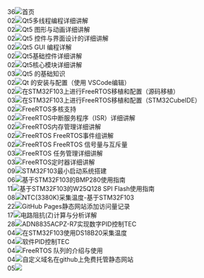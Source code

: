 <!--https://github.com/hehuapei/visitor-badge-->
<!--[个人博客](http://blogs.wurp.top) -->
<!--![visitors](https://visitor-badge.laobi.icu/badge?page_id=blogs29.wurp&left_text=访%20问%20人%20数)-->
36<img src="https://visitor-badge.laobi.icu/badge?page_id=blogs.wurp.top&left_text=访%20问%20人%20数&query_only=true">首页</br>
02<img src="https://visitor-badge.laobi.icu/badge?page_id=blogs29.wurp&left_text=访%20问%20人%20数&query_only=true">Qt5多线程编程详细讲解</br>
02<img src="https://visitor-badge.laobi.icu/badge?page_id=blogs28.wurp&left_text=访%20问%20人%20数&query_only=true">Qt5 图形与动画详细讲解</br>
02<img src="https://visitor-badge.laobi.icu/badge?page_id=blogs27.wurp&left_text=访%20问%20人%20数&query_only=true">Qt5 控件与界面设计的详细讲解</br>
02<img src="https://visitor-badge.laobi.icu/badge?page_id=blogs26.wurp&left_text=访%20问%20人%20数&query_only=true">Qt5 GUI 编程详解</br>
02<img src="https://visitor-badge.laobi.icu/badge?page_id=blogs25.wurp&left_text=访%20问%20人%20数&query_only=true">Qt5基础控件详细讲解</br>
02<img src="https://visitor-badge.laobi.icu/badge?page_id=blogs24.wurp&left_text=访%20问%20人%20数&query_only=true">Qt5核心模块详细讲解</br>
03<img src="https://visitor-badge.laobi.icu/badge?page_id=blogs23.wurp&left_text=访%20问%20人%20数&query_only=true">Qt5 的基础知识</br>
02<img src="https://visitor-badge.laobi.icu/badge?page_id=blogs22.wurp&left_text=访%20问%20人%20数&query_only=true">Qt 的安装与配置（使用 VSCode编辑）</br>
02<img src="https://visitor-badge.laobi.icu/badge?page_id=blogs21.wurp&left_text=访%20问%20人%20数&query_only=true">在STM32F103上进行FreeRTOS移植和配置（源码移植）</br>
03<img src="https://visitor-badge.laobi.icu/badge?page_id=blogs20.wurp&left_text=访%20问%20人%20数&query_only=true">在STM32F103上进行FreeRTOS移植和配置（STM32CubeIDE）</br>
02<img src="https://visitor-badge.laobi.icu/badge?page_id=blogs19.wurp&left_text=访%20问%20人%20数&query_only=true">FreeRTOS多核支持</br>
02<img src="https://visitor-badge.laobi.icu/badge?page_id=blogs18.wurp&left_text=访%20问%20人%20数&query_only=true">FreeRTOS中断服务程序（ISR）详细讲解</br>
02<img src="https://visitor-badge.laobi.icu/badge?page_id=blogs17.wurp&left_text=访%20问%20人%20数&query_only=true">FreeRTOS内存管理详细讲解</br>
02<img src="https://visitor-badge.laobi.icu/badge?page_id=blogs16.wurp&left_text=访%20问%20人%20数&query_only=true">FreeRTOS FreeRTOS事件组讲解</br>
02<img src="https://visitor-badge.laobi.icu/badge?page_id=blogs15.wurp&left_text=访%20问%20人%20数&query_only=true">FreeRTOS FreeRTOS 信号量与互斥量</br>
03<img src="https://visitor-badge.laobi.icu/badge?page_id=blogs14.wurp&left_text=访%20问%20人%20数&query_only=true">FreeRTOS 任务管理详细讲解</br>
03<img src="https://visitor-badge.laobi.icu/badge?page_id=blogs13.wurp&left_text=访%20问%20人%20数&query_only=true">FreeRTOS定时器详细讲解</br>
09<img src="https://visitor-badge.laobi.icu/badge?page_id=blogs12.wurp&left_text=访%20问%20人%20数&query_only=true">STM32F103最小启动系统搭建</br>
06<img src="https://visitor-badge.laobi.icu/badge?page_id=blogs11.wurp&left_text=访%20问%20人%20数&query_only=true">基于STM32F103的BMP280使用指南</br>
11<img src="https://visitor-badge.laobi.icu/badge?page_id=blogs10.wurp&left_text=访%20问%20人%20数&query_only=true">基于STM32F103的W25Q128 SPI Flash使用指南</br>
08<img src="https://visitor-badge.laobi.icu/badge?page_id=blogs9.wurp&left_text=访%20问%20人%20数&query_only=true">NTC(3380K)采集温度-基于STM32F103</br>
22<img src="https://visitor-badge.laobi.icu/badge?page_id=blogs8.wurp&left_text=访%20问%20人%20数&query_only=true">GitHub Pages静态网站添加访问量记录</br>
17<img src="https://visitor-badge.laobi.icu/badge?page_id=blogs7.wurp&left_text=访%20问%20人%20数&query_only=true">电路阻抗(Z)计算与分析详解</br>
28<img src="https://visitor-badge.laobi.icu/badge?page_id=blogs6.wurp&left_text=访%20问%20人%20数&query_only=true">ADN8835ACPZ-R7实现数字PID控制TEC</br>
04<img src="https://visitor-badge.laobi.icu/badge?page_id=blogs5.wurp&left_text=访%20问%20人%20数&query_only=true">在STM32F103使用DS18B20采集温度</br>
04<img src="https://visitor-badge.laobi.icu/badge?page_id=blogs4.wurp&left_text=访%20问%20人%20数&query_only=true">软件PID控制TEC</br>
04<img src="https://visitor-badge.laobi.icu/badge?page_id=blogs3.wurp&left_text=访%20问%20人%20数&query_only=true">FreeRTOS 队列的介绍与使用</br>
04<img src="https://visitor-badge.laobi.icu/badge?page_id=blogs2.wurp&left_text=访%20问%20人%20数&query_only=true">自定义域名在github上免费托管静态网站</br>
05<img src="https://visitor-badge.laobi.icu/badge?page_id=blogs1.wurp&left_text=访%20问%20人%20数&query_only=true"></br>
